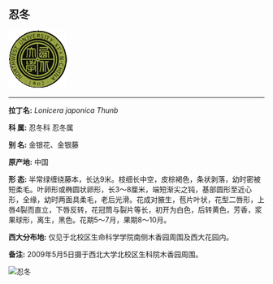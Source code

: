 ## 忍冬

![西北大学校园网络植物志](JPG/nwu.gif)

---

**拉丁名:**  _Lonicera japonica Thunb_

**科 属:** 忍冬科 忍冬属

**别 名:** 金银花、金银藤

**原产地:** 中国

**形  态:** 半常绿缠绕藤本，长达9米。枝细长中空，皮棕褐色，条状剥落，幼时密被短柔毛。叶卵形或椭圆状卵形，长3～8厘米，端短渐尖之钝，基部圆形至近心形，全缘，幼时两面具柔毛，老后光滑。花成对腋生，苞片叶状，花型二唇形，上唇4裂而直立，下唇反转，花冠筒与裂片等长，初开为白色，后转黄色，芳香，浆果球形，离生，黑色。花期5～7月，果期8～10月。

**西大分布地:** 仅见于北校区生命科学学院南侧木香园周围及西大花园内。

**备注:** 2009年5月5日摄于西北大学北校区生科院木香园周围。

![忍冬]() 

